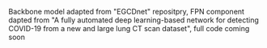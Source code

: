
Backbone model adapted from "EGCDnet" repositpry, FPN component dapted from "A fully automated deep learning-based network for detecting COVID-19 from a new and large lung CT scan dataset", full code coming soon
